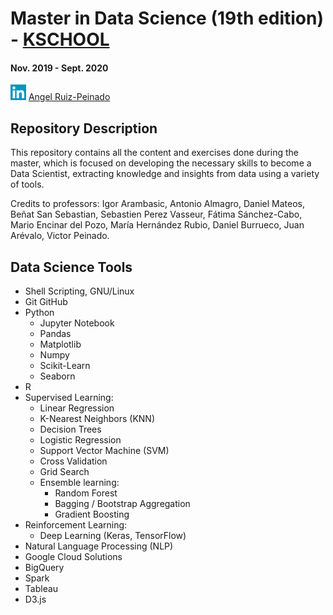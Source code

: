 # Master in Data Science (19th edition) - [KSCHOOL](https://kschool.com/cursos/master-en-data-science-madrid/)
#### Nov. 2019 - Sept. 2020 <br>
[<img src="https://github.com/angelrps/MasterDataScience_FinalProject/blob/master/img/linkedin-icon.jpg" width="25" height="25" title="Github Logo">](https://www.linkedin.com/in/angelruizpeinado/) [Angel Ruiz-Peinado](https://www.linkedin.com/in/angelruizpeinado/)
## Repository Description
This repository contains all the content and exercises done during the master, which is focused on developing the necessary skills to become a Data Scientist, extracting knowledge and insights from data using a variety of tools.

Credits to professors: Igor Arambasic, Antonio Almagro, Daniel Mateos, Beñat San Sebastian, Sebastien Perez Vasseur, Fátima Sánchez-Cabo, Mario Encinar del Pozo, María Hernández Rubio, Daniel Burrueco, Juan Arévalo, Victor Peinado.

## Data Science Tools
- Shell Scripting, GNU/Linux
- Git GitHub
- Python
  - Jupyter Notebook
  - Pandas
  - Matplotlib
  - Numpy
  - Scikit-Learn
  - Seaborn
- R
- Supervised Learning:
  - Linear Regression
  - K-Nearest Neighbors (KNN)
  - Decision Trees
  - Logistic Regression
  - Support Vector Machine (SVM)
  - Cross Validation
  - Grid Search  
  - Ensemble learning:
    - Random Forest
    - Bagging / Bootstrap Aggregation
    - Gradient Boosting
- Reinforcement Learning:
  - Deep Learning (Keras, TensorFlow)
- Natural Language Processing (NLP)
- Google Cloud Solutions
- BigQuery
- Spark
- Tableau
- D3.js
